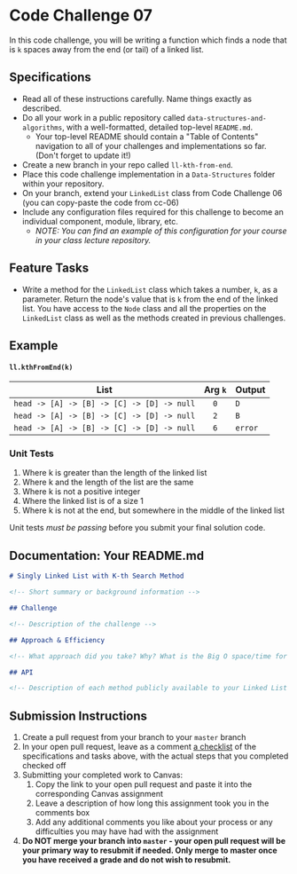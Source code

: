 # Code Challenge 07

In this code challenge, you will be writing a function which finds a node that is `k` spaces away from the end (or tail) of a linked list.

## Specifications

-   Read all of these instructions carefully. Name things exactly as described.
-   Do all your work in a public repository called `data-structures-and-algorithms`, with a well-formatted, detailed top-level `README.md`.
    -   Your top-level README should contain a "Table of Contents" navigation to all of your challenges and implementations so far. (Don't forget to update it!)
-   Create a new branch in your repo called `ll-kth-from-end`.
-   Place this code challenge implementation in a `Data-Structures` folder within your repository.
-   On your branch, extend your `LinkedList` class from Code Challenge 06 (you can copy-paste the code from cc-06)
-   Include any configuration files required for this challenge to become an individual component, module, library, etc.
    -   _NOTE: You can find an example of this configuration for your course in your class lecture repository._

## Feature Tasks

-   Write a method for the `LinkedList` class which takes a number, `k`, as a parameter. Return the node's value that is `k` from the end of the linked list. You have access to the `Node` class and all the properties on the `LinkedList` class as well as the methods created in previous challenges.

## Example

#### `ll.kthFromEnd(k)`

| List                                       | Arg `k` | Output  |
| ------------------------------------------ | :-----: | ------- |
| `head -> [A] -> [B] -> [C] -> [D] -> null` |   `0`   | `D`     |
| `head -> [A] -> [B] -> [C] -> [D] -> null` |   `2`   | `B`     |
| `head -> [A] -> [B] -> [C] -> [D] -> null` |   `6`   | `error` |

### Unit Tests

1. Where k is greater than the length of the linked list
2. Where k and the length of the list are the same
3. Where k is not a positive integer
4. Where the linked list is of a size 1
5. Where k is not at the end, but somewhere in the middle of the linked list

Unit tests _must be passing_ before you submit your final solution code.

## Documentation: Your README.md

```markdown
# Singly Linked List with K-th Search Method

<!-- Short summary or background information -->

## Challenge

<!-- Description of the challenge -->

## Approach & Efficiency

<!-- What approach did you take? Why? What is the Big O space/time for these approaches? -->

## API

<!-- Description of each method publicly available to your Linked List -->
```

## Submission Instructions

1. Create a pull request from your branch to your `master` branch
1. In your open pull request, leave as a comment [a checklist](https://github.com/blog/1825-task-lists-in-all-markdown-documents) of the specifications and tasks above, with the actual steps that you completed checked off
1. Submitting your completed work to Canvas:
    1. Copy the link to your open pull request and paste it into the corresponding Canvas assignment
    1. Leave a description of how long this assignment took you in the comments box
    1. Add any additional comments you like about your process or any difficulties you may have had with the assignment
1. **Do NOT merge your branch into `master` - your open pull request will be your primary way to resubmit if needed. Only merge to master once you have received a grade and do not wish to resubmit.**
